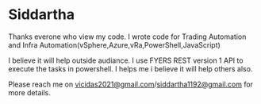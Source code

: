 # Siddartha

Thanks everone who view my code. 
I wrote code for Trading Automation and Infra Automation(vSphere,Azure,vRa,PowerShell,JavaScript)

I believe it will help outside audiance. I use FYERS REST version 1  API  to execute the tasks in powershell.
I helps me i believe it will help others also.

Please reach me on vicidas2021@gmail.com/siddartha1192@gmail.com for more details.
